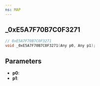 ```yaml
---
ns: MAP
---
```

## _0xE5A7F70B7C0F3271

```c
// 0xE5A7F70B7C0F3271
void _0xE5A7F70B7C0F3271(Any p0, Any p1);
```

## Parameters
* **p0**:
* **p1**:

